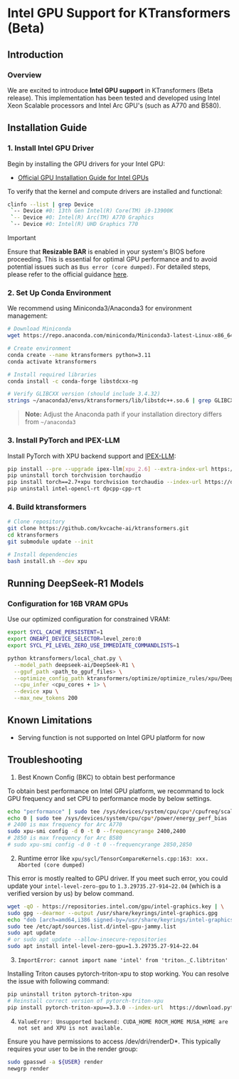 # Intel GPU Support for KTransformers (Beta)

## Introduction

### Overview
We are excited to introduce **Intel GPU support** in KTransformers (Beta release). This implementation has been tested and developed using Intel Xeon Scalable processors and Intel Arc GPU's (such as A770 and B580).

## Installation Guide

### 1. Install Intel GPU Driver
Begin by installing the GPU drivers for your Intel GPU:
- [Official GPU Installation Guide for Intel GPUs](https://dgpu-docs.intel.com/driver/overview.html)

To verify that the kernel and compute drivers are installed and functional:

```bash
clinfo --list | grep Device
 `-- Device #0: 13th Gen Intel(R) Core(TM) i9-13900K
 `-- Device #0: Intel(R) Arc(TM) A770 Graphics
 `-- Device #0: Intel(R) UHD Graphics 770
```

> [!Important]
> Ensure that **Resizable BAR** is enabled in your system's BIOS before proceeding. This is essential for optimal GPU performance and to avoid potential issues such as `Bus error (core dumped)`. For detailed steps, please refer to the official guidance [here](https://www.intel.com/content/www/us/en/support/articles/000090831/graphics.html).

### 2. Set Up Conda Environment
We recommend using Miniconda3/Anaconda3 for environment management:

```bash
# Download Miniconda
wget https://repo.anaconda.com/miniconda/Miniconda3-latest-Linux-x86_64.sh

# Create environment
conda create --name ktransformers python=3.11
conda activate ktransformers

# Install required libraries
conda install -c conda-forge libstdcxx-ng

# Verify GLIBCXX version (should include 3.4.32)
strings ~/anaconda3/envs/ktransformers/lib/libstdc++.so.6 | grep GLIBCXX
```

> **Note:** Adjust the Anaconda path if your installation directory differs from `~/anaconda3`

### 3. Install PyTorch and IPEX-LLM
Install PyTorch with XPU backend support and [IPEX-LLM](https://github.com/intel/ipex-llm):

```bash
pip install --pre --upgrade ipex-llm[xpu_2.6] --extra-index-url https://download.pytorch.org/whl/xpu
pip uninstall torch torchvision torchaudio
pip install torch==2.7+xpu torchvision torchaudio --index-url https://download.pytorch.org/whl/test/xpu # install torch2.7
pip uninstall intel-opencl-rt dpcpp-cpp-rt
```

### 4. Build ktransformers

```bash
# Clone repository
git clone https://github.com/kvcache-ai/ktransformers.git
cd ktransformers
git submodule update --init

# Install dependencies
bash install.sh --dev xpu
```

## Running DeepSeek-R1 Models

### Configuration for 16B VRAM GPUs
Use our optimized configuration for constrained VRAM:

```bash
export SYCL_CACHE_PERSISTENT=1
export ONEAPI_DEVICE_SELECTOR=level_zero:0
export SYCL_PI_LEVEL_ZERO_USE_IMMEDIATE_COMMANDLISTS=1

python ktransformers/local_chat.py \
  --model_path deepseek-ai/DeepSeek-R1 \
  --gguf_path <path_to_gguf_files> \
  --optimize_config_path ktransformers/optimize/optimize_rules/xpu/DeepSeek-V3-Chat.yaml \
  --cpu_infer <cpu_cores + 1> \
  --device xpu \
  --max_new_tokens 200
```

## Known Limitations
- Serving function is not supported on Intel GPU platform for now

## Troubleshooting
1. Best Known Config (BKC) to obtain best performance

To obtain best performance on Intel GPU platform, we recommand to lock GPU frequency and set CPU to performance mode by below settings.
```bash
echo "performance" | sudo tee /sys/devices/system/cpu/cpu*/cpufreq/scaling_governor
echo 0 | sudo tee /sys/devices/system/cpu/cpu*/power/energy_perf_bias
# 2400 is max frequency for Arc A770
sudo xpu-smi config -d 0 -t 0 --frequencyrange 2400,2400
# 2850 is max frequency for Arc B580
# sudo xpu-smi config -d 0 -t 0 --frequencyrange 2850,2850
```

2. Runtime error like `xpu/sycl/TensorCompareKernels.cpp:163: xxx. Aborted (core dumped)`

This error is mostly realted to GPU driver. If you meet such error, you could update your `intel-level-zero-gpu` to `1.3.29735.27-914~22.04` (which is a verified version by us) by below command.
```bash
wget -qO - https://repositories.intel.com/gpu/intel-graphics.key | \
sudo gpg --dearmor --output /usr/share/keyrings/intel-graphics.gpg
echo "deb [arch=amd64,i386 signed-by=/usr/share/keyrings/intel-graphics.gpg] https://repositories.intel.com/gpu/ubuntu jammy client" | \
sudo tee /etc/apt/sources.list.d/intel-gpu-jammy.list
sudo apt update
# or sudo apt update --allow-insecure-repositories
sudo apt install intel-level-zero-gpu=1.3.29735.27-914~22.04
```

3. `ImportError: cannot import name 'intel' from 'triton._C.libtriton'`

Installing Triton causes pytorch-triton-xpu to stop working. You can resolve the issue with following command:
```bash
pip uninstall triton pytorch-triton-xpu
# Reinstall correct version of pytorch-triton-xpu
pip install pytorch-triton-xpu==3.3.0 --index-url  https://download.pytorch.org/whl/xpu
```

4. `ValueError: Unsupported backend: CUDA_HOME ROCM_HOME MUSA_HOME are not set and XPU is not available.`

Ensure you have permissions to access /dev/dri/renderD*. This typically requires your user to be in the render group:
```bash
sudo gpasswd -a ${USER} render
newgrp render
```
